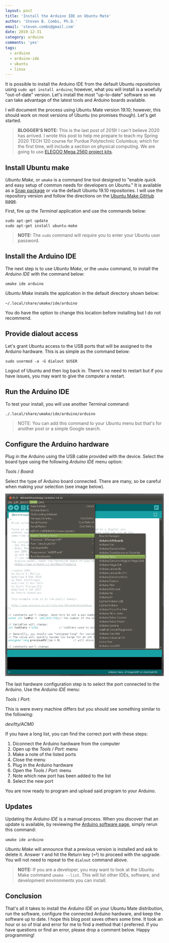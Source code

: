 ```yaml
---
layout: post
title: 'Install the Arduino IDE on Ubuntu Mate'
author: 'Steven B. Combs, Ph.D.'
email: 'steven.combs@gmail.com'
date: 2019-12-31
category: arduino
comments: 'yes'
tags:
  - arduino
  - arduino-ide
  - ubuntu
  - linux
---
```


It is possible to install the Arduino IDE from the default Ubuntu repositories using `sudo apt install arduino`; however, what you will install is a woefully "out-of-date" version. Let's install the most "up-to-date" software so we can take advantage of the latest tools and Arduino boards available.

I will document the process using Ubuntu Mate version 19.10; however, this should work on most versions of Ubuntu (no promises though). Let's get started.

> **BLOGGER'S NOTE:** This is the last post of 2019! I can't believe 2020 has arrived. I wrote this post to help me prepare to teach my Spring 2020 TECH 120 course for Purdue Polytechnic Columbus; which for the first time, will include a section on physical computing. We are going to use [ELEGOO Mega 2560 project kits](https://amzn.to/2SHAbrn).

## Install Ubuntu make
_Ubuntu Make_, or `umake` is a command line tool designed to "enable quick and easy setup of common needs for developers on Ubuntu." It is available as a [Snap package](https://snapcraft.io/ubuntu-make) or via the default Ubuntu 19.10 repositories. I will use the repository version and follow the directions on the [Ubuntu Make GitHub page](https://github.com/ubuntu/ubuntu-make).

First, fire up the _Terminal_ application and use the commands below:

```
sudo apt-get update
sudo apt-get install ubuntu-make
```
> **NOTE:** The `sudo` command will require you to enter your Ubuntu user password.

## Install the Arduino IDE

The next step is to use _Ubuntu Make_, or the `umake` command, to install the _Arduino IDE_ with the command below:

```
umake ide arduino
```

_Ubuntu Make_ installs the application in the default directory shown below:

`~/.local/share/umake/ide/arduino`

You do have the option to change this location before installing but I do not recommend.

## Provide dialout access

Let's grant Ubuntu access to the USB ports that will be assigned to the Arduino hardware. This is as simple as the command below:

```
sudo usermod -a -G dialout $USER
```

Logout of Ubuntu and then log back in. There's no need to restart but if you have issues, you may want to give the computer a restart.

## Run the Arduino IDE

To test your install, you will use another Terminal command:

```
./.local/share/umake/ide/arduino/arduino
```

> NOTE: You can add this command to your Ubuntu menu but that's for another post or a simple Google search.

## Configure the Arduino hardware

Plug in the Arduino using the USB cable provided with the device. Select the board type using the following _Arduino IDE_ menu option:

_Tools_ / _Board:_

Select the type of Arduino board connected. There are many, so be careful when making your selection (see image below).

![Selecting the Arduino Board](/images/posts/2019-12-31-arduino-selection.png)

The last hardware configuration step is to select the port connected to the Arduino. Use the _Arduino IDE_ menu:

_Tools_ / _Port:_

This is were every machine differs but you should see something similar to the following:

_dev/tty/ACM0_

If you have a long list, you can find the correct port with these steps:

1. Diconnect the Arduino hardware from the computer
2. Open up the _Tools_ / _Port:_ menu
3. Make a note of the listed ports
4. Close the menu
5. Plug in the Arduino hardware
6. Open the _Tools_ / _Port:_ menu
7. Note which new port has been added to the list
8. Select the new port

You are now ready to program and upload said program to your Arduino.

## Updates
Updating the _Arduino IDE_ is a manual process. When you discover that an update is available, by reviewing the [Arduino software page](https://www.arduino.cc/en/main/software), simply rerun this command:

`umake ide arduino`

_Ubuntu Make_ will announce that a previous version is installed and ask to delete it. Answer `Y` and hit the Return key (⏎) to proceed with the upgrade. You will not need to repeat to the `dialout` command above.

> **NOTE:** If you are a developer, you may want to look at the Ubuntu Make command `umake --list`. This will list other IDEs, software, and development environments you can install.

## Conclusion

That's all it takes to install the _Arduino IDE_ on your Ubuntu Mate distribution, run the software, configure the connected Arduino hardware, and keep the software up to date. I hope this blog post saves others some time. It took an hour or so of trial and error for me to find a method that I preferred. If you have questions or find an error, please drop a comment below. Happy programming!
